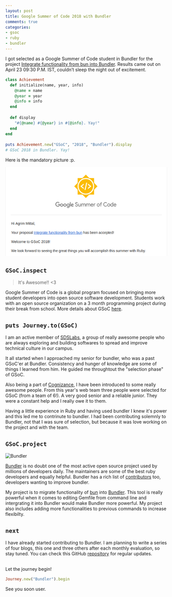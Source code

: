 ```yaml
---
layout: post
title: Google Summer of Code 2018 with Bundler
comments: true
categories:
- gsoc
- ruby
- bundler
---
```


I got selected as a Google Summer of Code student in Bundler for the project [Integrate functionality from bun into Bundler](https://github.com/rubygsoc/rubygsoc/wiki/Ideas-for-Bundler#integrate-functionality-from-bun-into-bundler). Results came out on April 23 09:30 P.M. IST, couldn’t sleep the night out of excitement.

```ruby
class Achievement
  def initialize(name, year, info)
    @name = name
    @year = year
    @info = info
  end

  def display
    "#{@name} #{@year} in #{@info}. Yay!"
  end
end

puts Achievement.new("GSoC", "2018", "Bundler").display
# GSoC 2018 in Bundler. Yay!
```

Here is the mandatory picture :p.

![GSoC](/images/GSoC.png)

## `GSoC.inspect`

> It's Awesome!! <3

Google Summer of Code is a global program focused on bringing more student developers into open source software development. Students work with an open source organization on a 3 month programming project during their break from school.
More details about GSoC [here](https://summerofcode.withgoogle.com/).

## `puts Journey.to(GSoC)`

I am an active member of [SDSLabs](https://sdslabs.co/), a group of really awesome people who are always exploring and building softwares to spread and improve technical culture in our campus.

It all started when I approached my senior for bundler, who was a past GSoC'er at Bundler. Consistency and hunger of knowledge are some of things I learned from him. He guided me throughtout the "selection phase" of GSoC.

Also being a part of [Cognizance](https://cognizance.org.in/), I have been introduced to some really awesome people. From this year's web team three people were selected for GSoC (from a team of 6!). A very good senior and a reliable junior. They were a constant help and I really owe it to them.

Having a little experience in Ruby and having used bundler I knew it's power and this led me to contrinute to bundler. I had been contributing solemnly to Bundler, not that I was sure of selection, but because it was love working on the project and with the team.

## `GSoC.project`

![Bundler](https://avatars0.githubusercontent.com/u/1137638?s=150&v=4)

[Bundler](https://bundler.io/) is no doubt one of the most active open source project used by millions of developers daily. The maintainers are some of the best ruby developers and equally helpful. Bundler has a rich list of [contributors](https://bundler.io/contributors.html) too, developers wanting to improve bundler.

My project is to migrate functionality of [bun](https://github.com/shime/bun) into [Bundler](https://github.com/bundler/bundler). This tool is really powerful when it comes to editing Gemfile from command line and intergrating it into Bundler would make Bundler more powerful. My project also includes adding more functionalities to previous commands to increase flexibilty.

## `next`

I have already started contributing to Bundler. I am planning to write a series of four blogs, this one and three others after each monthly evaluation, so stay tuned. You can check this GitHub [repository](https://github.com/bundler/bundler) for regular updates.

<br/>
Let the journey begin!

```ruby
Journey.new("Bundler").begin
```

See you soon user.
